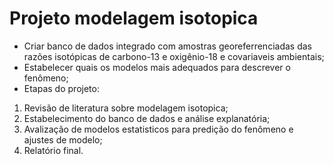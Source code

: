 # Projeto modelagem isotopica
- Criar banco de dados integrado com amostras georeferrenciadas das razões isotópicas de carbono-13 e oxigênio-18 e covariaveis ambientais;
- Estabelecer quais os modelos mais adequados para descrever o fenômeno;
- Etapas do projeto:
1. Revisão de literatura sobre modelagem isotopica;
2. Estabelecimento do banco de dados e análise explanatória;
3. Avalização de modelos estatisticos para predição do fenômeno e ajustes de modelo;
4. Relatório final.
